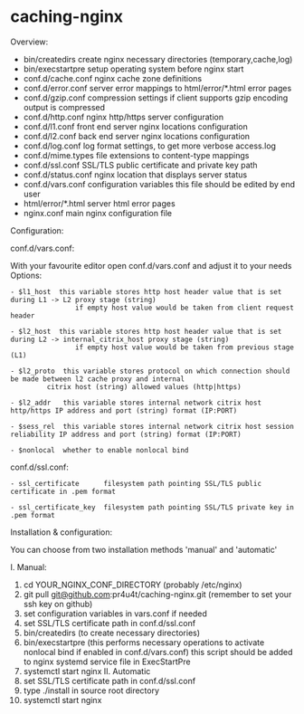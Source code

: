# caching-nginx

Overview:
 - bin/createdirs		create nginx necessary directories (temporary,cache,log)
 - bin/execstartpre		setup operating system before nginx start
 - conf.d/cache.conf 		nginx cache zone definitions
 - conf.d/error.conf		server error mappings to html/error/\*.html error pages
 - conf.d/gzip.conf		compression settings if client supports gzip encoding output is compressed
 - conf.d/http.conf		nginx http/https server configuration
 - conf.d/l1.conf		front end server nginx locations configuration
 - conf.d/l2.conf		back end server nginx locations configuration 
 - conf.d/log.conf		log format settings, to get more verbose access.log
 - conf.d/mime.types		file extensions to content-type mappings
 - conf.d/ssl.conf		SSL/TLS public certificate and private key path 
 - conf.d/status.conf		nginx location that displays server status
 - conf.d/vars.conf		configuration variables this file should be edited by end user
 - html/error/\*.html 		server html error pages
 - nginx.conf			main nginx configuration file

Configuration:

 conf.d/vars.conf:

  With your favourite editor open conf.d/vars.conf and adjust it to your needs
  Options:

	- $l1_host  this variable stores http host header value that is set during L1 -> L2 proxy stage (string)
                    if empty host value would be taken from client request header
	
	- $l2_host  this variable stores http host header value that is set during L2 -> internal_citrix_host proxy stage (string)
                    if empty host value would be taken from previous stage (L1)
	
	- $l2_proto  this variable stores protocol on which connection should be made between l2 cache proxy and internal 
		     citrix host (string) allowed values (http|https)

	- $l2_addr   this variable stores internal network citrix host http/https IP address and port (string) format (IP:PORT)

	- $sess_rel  this variable stores internal network citrix host session reliability IP address and port (string) format (IP:PORT)

	- $nonlocal  whether to enable nonlocal bind

 conf.d/ssl.conf:

	- ssl_certificate      filesystem path pointing SSL/TLS public certificate in .pem format
	
	- ssl_certificate_key  filesystem path pointing SSL/TLS private key in .pem format

Installation & configuration:

You can choose from two installation methods 'manual' and 'automatic'

I. Manual:
  1. cd YOUR_NGINX_CONF_DIRECTORY (probably /etc/nginx)
  2. git pull git@github.com:pr4u4t/caching-nginx.git (remember to set your ssh key on github)
  3. set configuration variables in vars.conf if needed
  4. set SSL/TLS certificate path in conf.d/ssl.conf
  5. bin/createdirs (to create necessary directories)
  6. bin/execstartpre (this performs necessary operations to activate nonlocal bind if enabled in conf.d/vars.conf)
     this script should be added to nginx systemd service file in ExecStartPre
  7. systemctl start nginx
II. Automatic
  1. set SSL/TLS certificate path in conf.d/ssl.conf
  2. type ./install in source root directory
  3. systemctl start nginx
